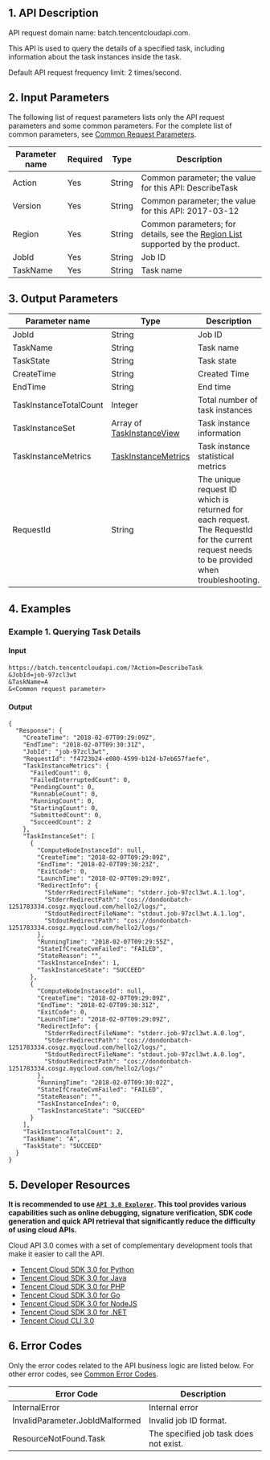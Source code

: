 ## 1. API Description

API request domain name: batch.tencentcloudapi.com.

This API is used to query the details of a specified task, including information about the task instances inside the task.

Default API request frequency limit: 2 times/second.


## 2. Input Parameters

The following list of request parameters lists only the API request parameters and some common parameters. For the complete list of common parameters, see [Common Request Parameters](/document/api/599/30473).

| Parameter name | Required | Type | Description |
|---------|---------|---------|---------|
| Action | Yes | String | Common parameter; the value for this API: DescribeTask |
| Version | Yes | String | Common parameter; the value for this API: 2017-03-12 |
| Region | Yes | String | Common parameters; for details, see the [Region List](/document/api/599/30473#.E5.9C.B0.E5.9F.9F.E5.88.97.E8.A1.A8) supported by the product. |
| JobId | Yes | String | Job ID |
| TaskName | Yes | String | Task name |

## 3. Output Parameters

| Parameter name | Type | Description |
|---------|---------|---------|
| JobId | String | Job ID|
| TaskName | String | Task name |
| TaskState | String | Task state |
| CreateTime | String | Created Time |
| EndTime | String | End time |
| TaskInstanceTotalCount | Integer | Total number of task instances |
| TaskInstanceSet | Array of [TaskInstanceView](/document/api/599/30482#TaskInstanceView) | Task instance information |
| TaskInstanceMetrics | [TaskInstanceMetrics](/document/api/599/30482#TaskInstanceMetrics) | Task instance statistical metrics |
| RequestId | String | The unique request ID which is returned for each request. The RequestId for the current request needs to be provided when troubleshooting. |

## 4. Examples

### Example 1. Querying Task Details

#### Input

```
https://batch.tencentcloudapi.com/?Action=DescribeTask
&JobId=job-97zcl3wt
&TaskName=A
&<Common request parameter>
```

#### Output

```
{
  "Response": {
    "CreateTime": "2018-02-07T09:29:09Z",
    "EndTime": "2018-02-07T09:30:31Z",
    "JobId": "job-97zcl3wt",
    "RequestId": "f4723b24-e080-4599-b12d-b7eb657faefe",
    "TaskInstanceMetrics": {
      "FailedCount": 0,
      "FailedInterruptedCount": 0,
      "PendingCount": 0,
      "RunnableCount": 0,
      "RunningCount": 0,
      "StartingCount": 0,
      "SubmittedCount": 0,
      "SucceedCount": 2
    },
    "TaskInstanceSet": [
      {
        "ComputeNodeInstanceId": null,
        "CreateTime": "2018-02-07T09:29:09Z",
        "EndTime": "2018-02-07T09:30:23Z",
        "ExitCode": 0,
        "LaunchTime": "2018-02-07T09:29:09Z",
        "RedirectInfo": {
          "StderrRedirectFileName": "stderr.job-97zcl3wt.A.1.log",
          "StderrRedirectPath": "cos://dondonbatch-1251783334.cosgz.myqcloud.com/hello2/logs/",
          "StdoutRedirectFileName": "stdout.job-97zcl3wt.A.1.log",
          "StdoutRedirectPath": "cos://dondonbatch-1251783334.cosgz.myqcloud.com/hello2/logs/"
        },
        "RunningTime": "2018-02-07T09:29:55Z",
        "StateIfCreateCvmFailed": "FAILED",
        "StateReason": "",
        "TaskInstanceIndex": 1,
        "TaskInstanceState": "SUCCEED"
      },
      {
        "ComputeNodeInstanceId": null,
        "CreateTime": "2018-02-07T09:29:09Z",
        "EndTime": "2018-02-07T09:30:31Z",
        "ExitCode": 0,
        "LaunchTime": "2018-02-07T09:29:09Z",
        "RedirectInfo": {
          "StderrRedirectFileName": "stderr.job-97zcl3wt.A.0.log",
          "StderrRedirectPath": "cos://dondonbatch-1251783334.cosgz.myqcloud.com/hello2/logs/",
          "StdoutRedirectFileName": "stdout.job-97zcl3wt.A.0.log",
          "StdoutRedirectPath": "cos://dondonbatch-1251783334.cosgz.myqcloud.com/hello2/logs/"
        },
        "RunningTime": "2018-02-07T09:30:02Z",
        "StateIfCreateCvmFailed": "FAILED",
        "StateReason": "",
        "TaskInstanceIndex": 0,
        "TaskInstanceState": "SUCCEED"
      }
    ],
    "TaskInstanceTotalCount": 2,
    "TaskName": "A",
    "TaskState": "SUCCEED"
  }
}
```

## 5. Developer Resources

**It is recommended to use [`API 3.0 Explorer`](https://console.cloud.tencent.com/api/explorer). This tool provides various capabilities such as online debugging, signature verification, SDK code generation and quick API retrieval that significantly reduce the difficulty of using cloud APIs.**

Cloud API 3.0 comes with a set of complementary development tools that make it easier to call the API.

* [Tencent Cloud SDK 3.0 for Python](https://github.com/TencentCloud/tencentcloud-sdk-python)
* [Tencent Cloud SDK 3.0 for Java](https://github.com/TencentCloud/tencentcloud-sdk-java)
* [Tencent Cloud SDK 3.0 for PHP](https://github.com/TencentCloud/tencentcloud-sdk-php)
* [Tencent Cloud SDK 3.0 for Go](https://github.com/TencentCloud/tencentcloud-sdk-go)
* [Tencent Cloud SDK 3.0 for NodeJS](https://github.com/TencentCloud/tencentcloud-sdk-nodejs)
* [Tencent Cloud SDK 3.0 for .NET](https://github.com/TencentCloud/tencentcloud-sdk-dotnet)
* [Tencent Cloud CLI 3.0](https://cloud.tencent.com/document/product/440/6176)

## 6. Error Codes

Only the error codes related to the API business logic are listed below. For other error codes, see [Common Error Codes](/document/api/599/30479#.E5.85.AC.E5.85.B1.E9.94.99.E8.AF.AF.E7.A0.81).

| Error Code | Description |
|---------|---------|
| InternalError | Internal error |
| InvalidParameter.JobIdMalformed | Invalid job ID format. |
| ResourceNotFound.Task | The specified job task does not exist. |

